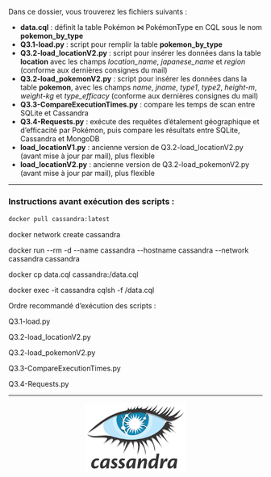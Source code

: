 Dans ce dossier, vous trouverez les fichiers suivants :

- **data.cql** : définit la table Pokémon ⋈ PokémonType en CQL sous le nom **pokemon_by_type**
- **Q3.1-load.py** : script pour remplir la table **pokemon_by_type**
- **Q3.2-load_locationV2.py** : script pour insérer les données dans la table **location** avec les champs *location_name*, *japanese_name* et *region* (conforme aux dernières consignes du mail)
- **Q3.2-load_pokemonV2.py** : script pour insérer les données dans la table **pokemon**, avec les champs *name*, *jname*, *type1*, *type2*, *height-m*, *weight-kg* et *type_efficacy* (conforme aux dernières consignes du mail)
- **Q3.3-CompareExecutionTimes.py** : compare les temps de scan entre SQLite et Cassandra
- **Q3.4-Requests.py** : exécute des requêtes d’étalement géographique et d’efficacité par Pokémon, puis compare les résultats entre SQLite, Cassandra et MongoDB
- **load_locationV1.py** : ancienne version de Q3.2-load_locationV2.py (avant mise à jour par mail), plus flexible
- **load_locationV2.py** : ancienne version de Q3.2-load_pokemonV2.py (avant mise à jour par mail), plus flexible

---

### Instructions avant exécution des scripts :

```bash
docker pull cassandra:latest
```
docker network create cassandra

docker run --rm -d --name cassandra --hostname cassandra --network cassandra cassandra

docker cp data.cql cassandra:/data.cql

docker exec -it cassandra cqlsh -f /data.cql

Ordre recommandé d’exécution des scripts :

Q3.1-load.py

Q3.2-load_locationV2.py

Q3.2-load_pokemonV2.py

Q3.3-CompareExecutionTimes.py

Q3.4-Requests.py

---

<p align="center"> 
<img src="logo.png" alt="Cassandra Logo" width="200" /> 
</p>
